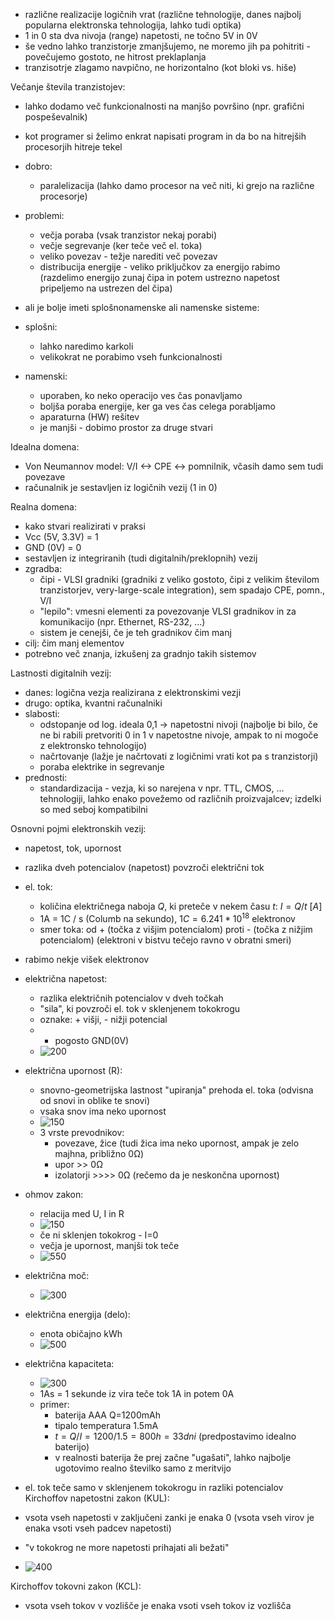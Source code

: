 - različne realizacije logičnih vrat (različne tehnologije, danes najbolj popularna elektronska tehnologija, lahko tudi optika)
- 1 in 0 sta dva nivoja (range) napetosti, ne točno 5V in 0V
- še vedno lahko tranzistorje zmanjšujemo, ne moremo jih pa pohitriti - povečujemo gostoto, ne hitrost preklaplanja
- tranzisotrje zlagamo navpično, ne horizontalno (kot bloki vs. hiše)

Večanje števila tranzistojev:
- lahko dodamo več funkcionalnosti na manjšo površino (npr. grafični pospeševalnik)
- kot programer si želimo enkrat napisati program in da bo na hitrejših procesorjih hitreje tekel
- dobro:
	- paralelizacija (lahko damo procesor na več niti, ki grejo na različne procesorje)
- problemi:
	- večja poraba (vsak tranzistor nekaj porabi)
	- večje segrevanje (ker teče več el. toka)
	- veliko povezav - težje narediti več povezav
	- distribucija energije - veliko priključkov za energijo rabimo (razdelimo energijo zunaj čipa in potem ustrezno napetost pripeljemo na ustrezen del čipa)

- ali je bolje imeti splošnonamenske ali namenske sisteme:
- splošni:
	- lahko naredimo karkoli
	- velikokrat ne porabimo vseh funkcionalnosti
- namenski:
	- uporaben, ko neko operacijo ves čas ponavljamo
	- boljša poraba energije, ker ga ves čas celega porabljamo
	- aparaturna (HW) rešitev
	- je manjši - dobimo prostor za druge stvari

Idealna domena:
- Von Neumannov model: V/I <-> CPE <-> pomnilnik, včasih damo sem tudi povezave
- računalnik je sestavljen iz logičnih vezij (1 in 0)

Realna domena:
- kako stvari realizirati v praksi
- Vcc (5V, 3.3V) = 1
- GND (0V) = 0
- sestavljen iz integriranih (tudi digitalnih/preklopnih) vezij
- zgradba:
	- čipi - VLSI gradniki (gradniki z veliko gostoto, čipi z velikim številom tranzistorjev, very-large-scale integration), sem spadajo CPE, pomn., V/I
	- "lepilo": vmesni elementi za povezovanje VLSI gradnikov in za komunikacijo (npr. Ethernet, RS-232, ...)
	- sistem je cenejši, če je teh gradnikov čim manj
- cilj: čim manj elementov
- potrebno več znanja, izkušenj za gradnjo takih sistemov

Lastnosti digitalnih vezij:
- danes: logična vezja realizirana z elektronskimi vezji
- drugo: optika, kvantni računalniki
- slabosti:
	- odstopanje od log. ideala 0,1 -> napetostni nivoji (najbolje bi bilo, če ne bi rabili pretvoriti 0 in 1 v napetostne nivoje, ampak to ni mogoče z elektronsko tehnologijo)
	- načrtovanje (lažje je načrtovati z logičnimi vrati kot pa s tranzistorji)
	- poraba elektrike in segrevanje
- prednosti:
	- standardizacija - vezja, ki so narejena v npr. TTL, CMOS, ... tehnologiji, lahko enako povežemo od različnih proizvajalcev; izdelki so med seboj kompatibilni

Osnovni pojmi elektronskih vezij:
- napetost, tok, upornost
- razlika dveh potencialov (napetost) povzroči električni tok
- el. tok:
	- količina električnega naboja $Q$, ki preteče v nekem času $t$: $I = Q/t$ $[A]$
	- 1A = 1C / s (Columb na sekundo), $1C = 6.241 * 10^{18}$ elektronov
	- smer toka: od + (točka z višjim potencialom) proti - (točka z nižjim potencialom) (elektroni v bistvu tečejo ravno v obratni smeri)
- rabimo nekje višek elektronov
- električna napetost:
	- razlika električnih potencialov v dveh točkah
	- "sila", ki povzroči el. tok v sklenjenem tokokrogu
	- oznake: + višji, - nižji potencial
	- - pogosto GND(0V)
	- ![200](../../Images2/Pasted%20image%2020241008115719.png)
- električna upornost (R):
	- snovno-geometrijska lastnost "upiranja" prehoda el. toka (odvisna od snovi in oblike te snovi)
	- vsaka snov ima neko upornost
	- ![150](../../Images2/Pasted%20image%2020241008120124.png)
	- 3 vrste prevodnikov:
		- povezave, žice (tudi žica ima neko upornost, ampak je zelo majhna, približno 0Ω)
		- upor >> 0Ω
		- izolatorji >>>> 0Ω (rečemo da je neskončna upornost)
- ohmov zakon:
	- relacija med U, I in R
	- ![150](../../Images2/Pasted%20image%2020241008122053.png)
	- če ni sklenjen tokokrog - I=0
	- večja je upornost, manjši tok teče
	- ![550](../../Images2/Pasted%20image%2020241008122636.png)
- električna moč:
	- ![300](../../Images2/Pasted%20image%2020241008122721.png)
- električna energija (delo):
	- enota običajno kWh
	- ![500](../../Images2/Pasted%20image%2020241008123103.png)
- električna kapaciteta:
	- ![300](../../Images2/Pasted%20image%2020241008123204.png)
	- 1As = 1 sekunde iz vira teče tok 1A in potem 0A
	- primer:
		- baterija AAA Q=1200mAh
		- tipalo temperatura 1.5mA
		- $t = Q/I = 1200 / 1.5 = 800h = 33dni$ (predpostavimo idealno baterijo)
		- v realnosti baterija že prej začne "ugašati", lahko najbolje ugotovimo realno številko samo z meritvijo

- el. tok teče samo v sklenjenem tokokrogu in razliki potencialov
Kirchoffov napetostni zakon (KUL):
- vsota vseh napetosti v zaključeni zanki je enaka 0 (vsota vseh virov je enaka vsoti vseh padcev napetosti)
- "v tokokrog ne more napetosti prihajati ali bežati"
- ![400](../../Images2/Pasted%20image%2020241008124603.png)

Kirchoffov tokovni zakon (KCL):
- vsota vseh tokov v vozlišče je enaka vsoti vseh tokov iz vozlišča